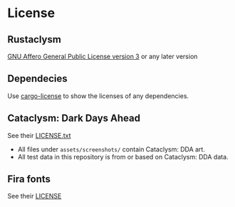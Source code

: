 # License

## Rustaclysm

[GNU Affero General Public License version 3](https://www.gnu.org/licenses/agpl-3.0.html) or any later version

## Dependecies

Use [cargo-license](https://lib.rs/crates/cargo-license) to show the licenses of any dependencies.

## Cataclysm: Dark Days Ahead

See their [LICENSE.txt](https://raw.githubusercontent.com/CleverRaven/Cataclysm-DDA/master/LICENSE.txt)

- All files under `assets/screenshots/` contain Cataclysm: DDA art.
- All test data in this repository is from or based on Cataclysm: DDA data.

## Fira fonts

See their [LICENSE](https://github.com/mozilla/Fira/blob/master/LICENSE)
